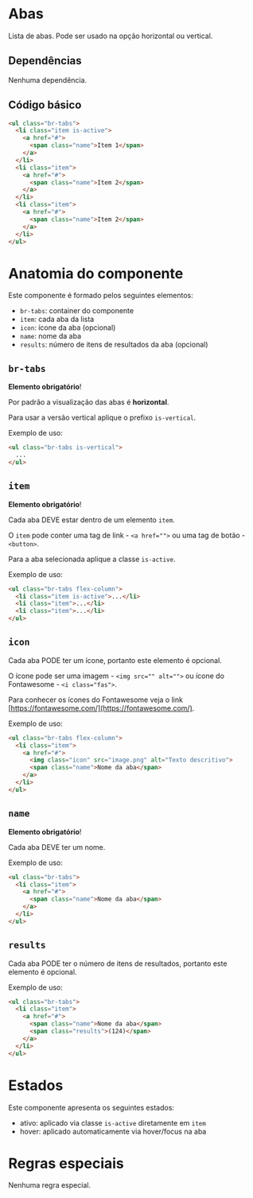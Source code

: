 # Abas

Lista de abas. Pode ser usado na opção horizontal ou vertical.

## Dependências

Nenhuma dependência.

## Código básico

```html
<ul class="br-tabs">
  <li class="item is-active">
    <a href="#">
      <span class="name">Item 1</span>
    </a>
  </li>
  <li class="item">
    <a href="#">
      <span class="name">Item 2</span>
    </a>
  </li>
  <li class="item">
    <a href="#">
      <span class="name">Item 2</span>
    </a>
  </li>
</ul>
```

# Anatomia do componente

Este componente é formado pelos seguintes elementos:

- `br-tabs`: container do componente
- `item`: cada aba da lista
- `icon`: ícone da aba (opcional)
- `name`: nome da aba
- `results`: número de itens de resultados da aba (opcional)

## `br-tabs`

**Elemento obrigatório**!

Por padrão a visualização das abas é **horizontal**.

Para usar a versão vertical aplique o prefixo `is-vertical`.

Exemplo de uso:

```html
<ul class="br-tabs is-vertical">
  ...
</ul>
```

## `item`

**Elemento obrigatório**!

Cada aba DEVE estar dentro de um elemento `item`.

O `item` pode conter uma tag de link - `<a href="">` ou uma tag de botão - `<button>`.

Para a aba selecionada aplique a classe `is-active`.

Exemplo de uso:

```html
<ul class="br-tabs flex-column">
  <li class="item is-active">...</li>
  <li class="item">...</li>
  <li class="item">...</li>
</ul>
```

## `icon`

Cada aba PODE ter um ícone, portanto este elemento é opcional.

O ícone pode ser uma imagem - `<img src="" alt="">` ou ícone do Fontawesome - `<i class="fas">`.

Para conhecer os ícones do Fontawesome veja o link [https://fontawesome.com/](https://fontawesome.com/).

Exemplo de uso:

```html
<ul class="br-tabs flex-column">
  <li class="item">
    <a href="#">
      <img class="icon" src="image.png" alt="Texto descritivo">
      <span class="name">Nome da aba</span>
    </a>
  </li>
</ul>
```

## `name`

**Elemento obrigatório**!

Cada aba DEVE ter um nome.

Exemplo de uso:

```html
<ul class="br-tabs">
  <li class="item">
    <a href="#">
      <span class="name">Nome da aba</span>
    </a>
  </li>
</ul>
```

## `results`

Cada aba PODE ter o número de itens de resultados, portanto este elemento é opcional.

Exemplo de uso:

```html
<ul class="br-tabs">
  <li class="item">
    <a href="#">
      <span class="name">Nome da aba</span>
      <span class="results">(124)</span>
    </a>
  </li>
</ul>
```

# Estados

Este componente apresenta os seguintes estados:

- ativo: aplicado via classe `is-active` diretamente em `item`
- hover: aplicado automaticamente via hover/focus na aba

# Regras especiais

Nenhuma regra especial.
